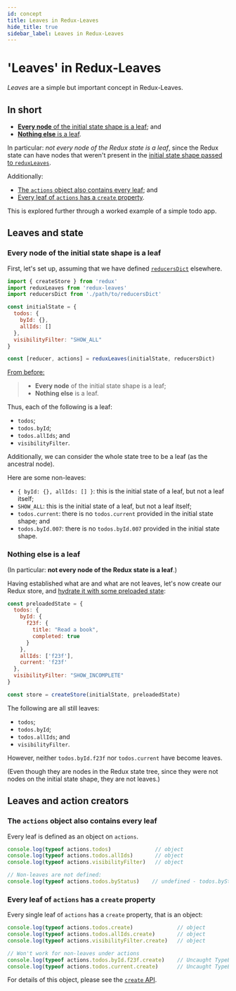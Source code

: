 ```yaml
---
id: concept
title: Leaves in Redux-Leaves
hide_title: true
sidebar_label: Leaves in Redux-Leaves
---
```


# 'Leaves' in Redux-Leaves

*Leaves* are a simple but important concept in Redux-Leaves.

## In short
- [**Every node** of the initial state shape is a leaf](#every-node-of-the-initial-state-shape-is-a-leaf); and
- [**Nothing else** is a leaf](#nothing-else-is-a-leaf).

In particular: *not every node of the Redux state is a leaf*, since the Redux state can have nodes that weren't present in the [initial state shape passed to `reduxLeaves`](../README.md#initialstate).

Additionally:
- [The `actions` object also contains every leaf](#the-actions-object-also-contains-every-leaf); and
- [Every leaf of `actions` has a `create` property](#every-leaf-of-actions-has-a-create-property).

This is explored further through a worked example of a simple todo app.

## Leaves and state

### Every node of the initial state shape is a leaf

First, let's set up, assuming that we have defined [`reducersDict`](../README.md#reducersdict) elsewhere.

```js
import { createStore } from 'redux'
import reduxLeaves from 'redux-leaves'
import reducersDict from './path/to/reducersDict'

const initialState = {
  todos: {
    byId: {},
    allIds: []
  },
  visibilityFilter: "SHOW_ALL"
}

const [reducer, actions] = reduxLeaves(initialState, reducersDict)
```
[From before:](#in-short)
> - **Every node** of the initial state shape is a leaf;
> - **Nothing else** is a leaf.

Thus, each of the following is a leaf:
- `todos`;
- `todos.byId`;
- `todos.allIds`; and
- `visibilityFilter`.

Additionally, we can consider the whole state tree to be a leaf (as the ancestral node).

Here are some non-leaves:
- `{ byId: {}, allIds: [] }`: this is the initial state of a leaf, but not a leaf itself;
- `SHOW_ALL`: this is the initial state of a leaf, but not a leaf itself;
- `todos.current`: there is no `todos.current` provided in the initial state shape; and
- `todos.byId.007`: there is no `todos.byId.007` provided in the initial state shape.

### Nothing else is a leaf
(In particular: **not every node of the Redux state is a leaf**.)

Having established what are and what are not leaves, let's now create our Redux store, and [hydrate it with some preloaded state](https://redux.js.org/api/createstore#createstorereducer-preloadedstate-enhancer):

```js
const preloadedState = {
  todos: {
    byId: {
      f23f: {
        title: "Read a book",
        completed: true
      }
    },
    allIds: ['f23f'],
    current: 'f23f'
  },
  visibilityFilter: "SHOW_INCOMPLETE"
}

const store = createStore(initialState, preloadedState)
```
The following are all still leaves:
- `todos`;
- `todos.byId`;
- `todos.allIds`; and
- `visibilityFilter`.

However, neither `todos.byId.f23f` nor `todos.current` have become leaves.

(Even though they are nodes in the Redux state tree, since they were not nodes on the initial state shape, they are not leaves.)

## Leaves and action creators

### The `actions` object also contains every leaf

Every leaf is defined as an object on `actions`.
```js
console.log(typeof actions.todos)              // object
console.log(typeof actions.todos.allIds)       // object
console.log(typeof actions.visibilityFilter)   // object

// Non-leaves are not defined:
console.log(typeof actions.todos.byStatus)    // undefined - todos.byStatus is not a leaf
```

### Every leaf of `actions` has a `create` property

Every single leaf of `actions` has a `create` property, that is an object:

```js
console.log(typeof actions.todos.create)              // object
console.log(typeof actions.todos.allIds.create)       // object
console.log(typeof actions.visibilityFilter.create)   // object

// Won't work for non-leaves under actions
console.log(typeof actions.todos.byId.f23f.create)    // Uncaught TypeError
console.log(typeof actions.todos.current.create)      // Uncaught TypeError
```

For details of this object, please see the [`create` API](#../create/README.md).